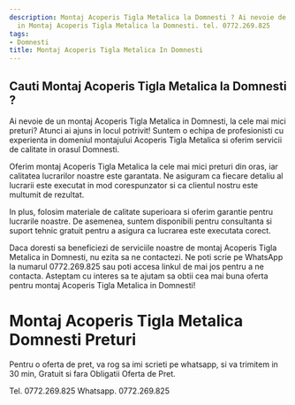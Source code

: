 ```yaml
---
description: Montaj Acoperis Tigla Metalica la Domnesti ? Ai nevoie de un profesionist
  in Montaj Acoperis Tigla Metalica la Domnesti. tel. 0772.269.825
tags:
- Domnesti
title: Montaj Acoperis Tigla Metalica In Domnesti
---
```



## Cauti Montaj Acoperis Tigla Metalica la Domnesti ?

Ai nevoie de un montaj Acoperis Tigla Metalica in Domnesti, la cele mai mici preturi? Atunci ai ajuns in locul potrivit! 
Suntem o echipa de profesionisti cu experienta in domeniul montajului Acoperis Tigla Metalica si oferim servicii de calitate in orasul Domnesti.

Oferim montaj Acoperis Tigla Metalica la cele mai mici preturi din oras, iar calitatea lucrarilor noastre este garantata. 
Ne asiguram ca fiecare detaliu al lucrarii este executat in mod corespunzator si ca clientul nostru este multumit de rezultat.

In plus, folosim materiale de calitate superioara si oferim garantie pentru lucrarile noastre. 
De asemenea, suntem disponibili pentru consultanta si suport tehnic gratuit pentru a asigura ca lucrarea este executata corect. 

Daca doresti sa beneficiezi de serviciile noastre de montaj Acoperis Tigla Metalica in Domnesti, nu ezita sa ne contactezi. 
Ne poti scrie pe WhatsApp la numarul 0772.269.825 sau poti accesa linkul de mai jos pentru a ne contacta. 
Asteptam cu interes sa te ajutam sa obtii cea mai buna oferta pentru montaj Acoperis Tigla Metalica in Domnesti!

# Montaj Acoperis Tigla Metalica Domnesti Preturi
Pentru o oferta de pret, va rog sa imi scrieti pe whatsapp, si va trimitem in 30 min, Gratuit si fara Obligatii Oferta de Pret.

Tel. 0772.269.825
Whatsapp. 0772.269.825